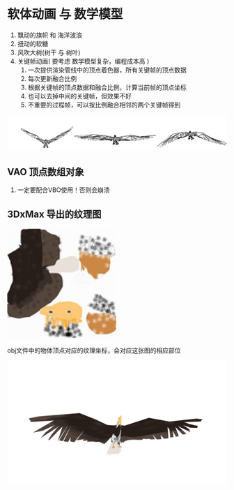 # 软体动画 与 数学模型

1. 飘动的旗帜 和  海洋波浪 
2. 扭动的软糖
3. 风吹大树(树干 与 树叶)
4. 关键帧动画(  要考虑 数学模型复杂，编程成本高  )
   1. 一次提供渲染管线中的顶点着色器，所有关键帧的顶点数据
   2. 每次更新融合比例
   3. 根据关键帧的顶点数据和融合比例，计算当前帧的顶点坐标
   4. 也可以去掉中间的关键帧，但效果不好
   5. 不重要的过程帧，可以按比例融合相邻的两个关键帧得到

![1541257097984](1541257097984.png)



## VAO 顶点数组对象

1. 一定要配合VBO使用！否则会崩溃



## 3DxMax 导出的纹理图

![1541256967264](1541256967264.png)

obj文件中的物体顶点对应的纹理坐标，会对应这张图的相应部位

![cap](cap.png)